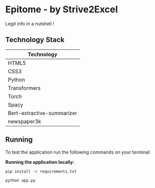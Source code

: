 # Epitome - by Strive2Excel
Legit info in a nutshell !

## Technology Stack

| Technology  | 
|-------------|
| HTML5       |
| CSS3        | 
| Python      | 
| Transformers|                                          
| Torch       |               
| Spacy       |  
| Bert-extractive-summarizer|
|newspaper3k  |

## Running

To test the application run the following commands on your terminal:

**Running the application locally:**

```
pip install -r requirements.txt

python app.py

